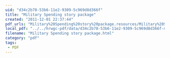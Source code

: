 ```yaml
---
uid: "d34c2b78-53b6-11e2-9309-5c969d8d366f"
title: "Military Spending story package"
created: "2011-12-01 22:37:44"
pdf_urls: "Military%20Spending%20story%20package.resources/Military%20Spending%20story%20package.pdf"
local_pdf: "../../hrwgc-pdf/data/d34c2b78-53b6-11e2-9309-5c969d8d366f-military-spending-story-package.pdf"
filename: "Military Spending story package.html"
category: "pdf"
tags: 
 - PDF
---
```

